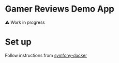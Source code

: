 # Gamer Reviews Demo App

:warning: Work in progress

# Set up

Follow instructions from [symfony-docker](https://github.com/dunglas/symfony-docker)